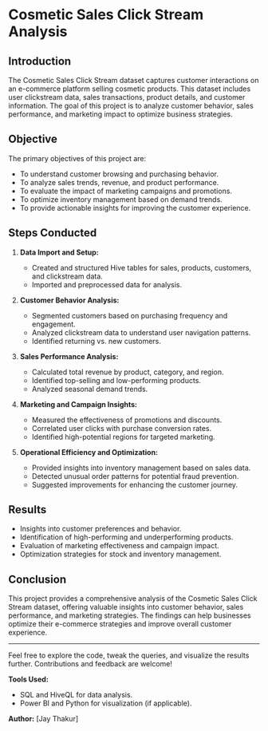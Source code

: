 # Cosmetic Sales Click Stream Analysis

## Introduction
The Cosmetic Sales Click Stream dataset captures customer interactions on an e-commerce platform selling cosmetic products. This dataset includes user clickstream data, sales transactions, product details, and customer information. The goal of this project is to analyze customer behavior, sales performance, and marketing impact to optimize business strategies.

## Objective
The primary objectives of this project are:
- To understand customer browsing and purchasing behavior.
- To analyze sales trends, revenue, and product performance.
- To evaluate the impact of marketing campaigns and promotions.
- To optimize inventory management based on demand trends.
- To provide actionable insights for improving the customer experience.

## Steps Conducted

1. **Data Import and Setup:**
   - Created and structured Hive tables for sales, products, customers, and clickstream data.
   - Imported and preprocessed data for analysis.

2. **Customer Behavior Analysis:**
   - Segmented customers based on purchasing frequency and engagement.
   - Analyzed clickstream data to understand user navigation patterns.
   - Identified returning vs. new customers.

3. **Sales Performance Analysis:**
   - Calculated total revenue by product, category, and region.
   - Identified top-selling and low-performing products.
   - Analyzed seasonal demand trends.

4. **Marketing and Campaign Insights:**
   - Measured the effectiveness of promotions and discounts.
   - Correlated user clicks with purchase conversion rates.
   - Identified high-potential regions for targeted marketing.

5. **Operational Efficiency and Optimization:**
   - Provided insights into inventory management based on sales data.
   - Detected unusual order patterns for potential fraud prevention.
   - Suggested improvements for enhancing the customer journey.

## Results
- Insights into customer preferences and behavior.
- Identification of high-performing and underperforming products.
- Evaluation of marketing effectiveness and campaign impact.
- Optimization strategies for stock and inventory management.

## Conclusion
This project provides a comprehensive analysis of the Cosmetic Sales Click Stream dataset, offering valuable insights into customer behavior, sales performance, and marketing strategies. The findings can help businesses optimize their e-commerce strategies and improve overall customer experience.

---

Feel free to explore the code, tweak the queries, and visualize the results further. Contributions and feedback are welcome!

**Tools Used:**
- SQL and HiveQL for data analysis.
- Power BI and Python for visualization (if applicable).

**Author:** [Jay Thakur]

